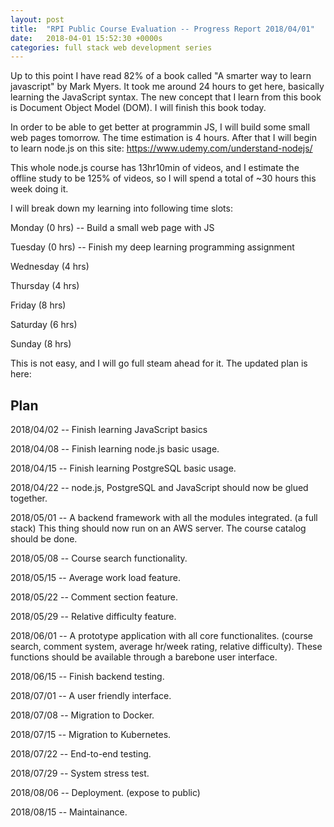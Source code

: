 ```yaml
---
layout: post
title:  "RPI Public Course Evaluation -- Progress Report 2018/04/01"
date:   2018-04-01 15:52:30 +0000s
categories: full stack web development series
---
```


Up to this point I have read 82% of a book called "A smarter way to learn javascript" by Mark Myers. It took me around 24 hours to get here, basically learning the JavaScript syntax. The new concept that I learn from this book is Document Object Model (DOM). I will finish this book today. 

In order to be able to get better at programmin JS, I will build some small web pages tomorrow. The time estimation is 4 hours. After that I will begin to learn node.js on this site:
https://www.udemy.com/understand-nodejs/

This whole node.js course has 13hr10min of videos, and I estimate the offline study to be 125% of videos, so I will spend a total of ~30 hours this week doing it.  

I will break down my learning into following time slots:

Monday    (0 hrs) -- Build a small web page with JS

Tuesday   (0 hrs) -- Finish my deep learning programming assignment

Wednesday (4 hrs)

Thursday  (4 hrs)

Friday    (8 hrs)

Saturday  (6 hrs)

Sunday    (8 hrs)

This is not easy, and I will go full steam ahead for it. The updated plan is here:

## Plan ##
2018/04/02 -- Finish learning JavaScript basics

2018/04/08 -- Finish learning node.js basic usage.

2018/04/15 -- Finish learning PostgreSQL basic usage.

2018/04/22 -- node.js, PostgreSQL and JavaScript should now be glued together. 

2018/05/01 -- A backend framework with all the modules integrated. (a full stack) This thing should now run on an AWS server. The course catalog should be done. 

2018/05/08 -- Course search functionality. 

2018/05/15 -- Average work load feature.

2018/05/22 -- Comment section feature.

2018/05/29 -- Relative difficulty feature. 

2018/06/01 -- A prototype application with all core functionalites. (course search, comment system, average hr/week rating, relative difficulty). These functions should be available through a barebone user interface. 

2018/06/15 -- Finish backend testing.

2018/07/01 -- A user friendly interface. 

2018/07/08 -- Migration to Docker.

2018/07/15 -- Migration to Kubernetes.

2018/07/22 -- End-to-end testing.

2018/07/29 -- System stress test.

2018/08/06 -- Deployment. (expose to public)

2018/08/15 -- Maintainance. 







 





